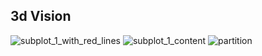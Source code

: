 ## 3d Vision
![subplot_1_with_red_lines](https://github.com/Mrkomiljon/3d_model_in_panoramic_image/assets/92161283/a3d994a7-67d1-42c3-b349-83bb5dc4e6bd)
![subplot_1_content](https://github.com/Mrkomiljon/3d_model_in_panoramic_image/assets/92161283/5280e508-f945-403d-b42c-b5641e464faa)
![partition](https://github.com/Mrkomiljon/3d_model_in_panoramic_image/assets/92161283/15f947f9-727c-4ea2-a934-09d69a6e39db)

